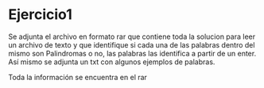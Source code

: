 # Ejercicio1
Se adjunta el archivo en formato rar que contiene toda la solucion para leer un archivo de texto y que identifique si cada una de las palabras dentro del mismo son Palindromas o no, las palabras las identifica a partir de un enter. Así mismo se adjunta un txt con algunos ejemplos de palabras.

Toda la información se encuentra en el rar
